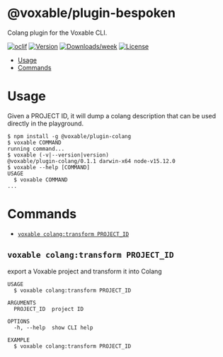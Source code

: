 @voxable/plugin-bespoken
========================

Colang plugin for the Voxable CLI.

[![oclif](https://img.shields.io/badge/cli-oclif-brightgreen.svg)](https://oclif.io)
[![Version](https://img.shields.io/npm/v/@voxable/plugin-bespoken.svg)](https://npmjs.org/package/@voxable/plugin-colang)
[![Downloads/week](https://img.shields.io/npm/dw/@voxable/plugin-bespoken.svg)](https://npmjs.org/package/@voxable/colang-bespoken)
[![License](https://img.shields.io/npm/l/@voxable/plugin-bespoken.svg)](https://github.com/voxable/plugin-colang/blob/master/package.json)

<!-- toc -->
* [Usage](#usage)
* [Commands](#commands)
<!-- tocstop -->
# Usage

Given a PROJECT ID, it will dump a colang description that can be used directly in the playground. 

<!-- usage -->
```sh-session
$ npm install -g @voxable/plugin-colang
$ voxable COMMAND
running command...
$ voxable (-v|--version|version)
@voxable/plugin-colang/0.1.1 darwin-x64 node-v15.12.0
$ voxable --help [COMMAND]
USAGE
  $ voxable COMMAND
...
```
<!-- usagestop -->
# Commands
<!-- commands -->
* [`voxable colang:transform PROJECT_ID`](#voxable-colangtransform-project_id)

## `voxable colang:transform PROJECT_ID`

export a Voxable project and transform it into Colang

```
USAGE
  $ voxable colang:transform PROJECT_ID

ARGUMENTS
  PROJECT_ID  project ID

OPTIONS
  -h, --help  show CLI help

EXAMPLE
  $ voxable colang:transform PROJECT_ID
```
<!-- commandsstop -->

